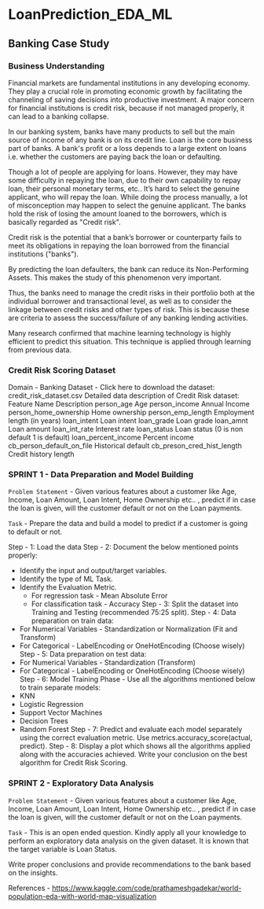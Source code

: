 # LoanPrediction_EDA_ML

## Banking Case Study ##

### Business Understanding ###

Financial markets are fundamental institutions in any developing economy. They play a crucial role in promoting economic growth by facilitating the channeling of saving decisions into productive investment. A major concern for financial institutions is credit risk, because if not managed properly, it can lead to a banking collapse. 

In our banking system, banks have many products to sell but the main source of income of any bank is on its credit line. Loan is the core business part of banks. A bank's profit or a loss depends to a large extent on loans i.e. whether the customers are paying back the loan or defaulting. 

Though a lot of people are applying for loans. However, they may have some difficulty in repaying the loan, due to their own capability to repay loan, their personal monetary terms, etc.. It’s hard to select the genuine applicant, who will repay the loan. While doing the process manually, a lot of misconception may happen to select the genuine applicant. The banks hold the risk of losing the amount loaned to the borrowers, which is basically regarded as "Credit risk". 

Credit risk is the potential that a bank’s borrower or counterparty fails to meet its obligations in repaying the loan borrowed from the financial institutions ("banks").

By predicting the loan defaulters, the bank can reduce its Non-Performing Assets. This makes the study of this phenomenon very important. 

Thus, the banks need to manage the credit risks in their portfolio both at the individual borrower and transactional level, as well as to consider the linkage between credit risks and other types of risk. This is because these are criteria to assess the success/failure of any banking lending activities.

Many research confirmed that machine learning technology is highly efficient to predict this situation. This technique is applied through learning from previous data.

### Credit Risk Scoring Dataset ###

Domain - Banking
Dataset - Click here to download the dataset: credit_risk_dataset.csv
Detailed data description of Credit Risk dataset:
Feature Name	Description
person_age	Age
person_income	Annual Income
person_home_ownership	Home ownership
person_emp_length	Employment length (in years)
loan_intent	Loan intent
loan_grade	Loan grade
loan_amnt	Loan amount
loan_int_rate	Interest rate
loan_status	Loan status (0 is non default 1 is default)
loan_percent_income	Percent income
cb_person_default_on_file	Historical default
cb_preson_cred_hist_length	Credit history length

### SPRINT 1 - Data Preparation and Model Building ###

`Problem Statement` - Given various features about a customer like Age, Income, Loan Amount, Loan Intent, Home Ownership etc.. , predict if in case the loan is given, will the customer default or not on the Loan payments.

`Task` - Prepare the data and build a model to predict if a customer is going to default or not.

Step - 1: Load the data
Step - 2: Document the below mentioned points properly: 
- Identify the input and output/target variables. 
- Identify the type of ML Task.
- Identify the Evaluation Metric.
	- For regression task - Mean Absolute Error
	- For classification task - Accuracy
Step - 3: Split the dataset into Training and Testing (recommended 75:25 split).
Step - 4: Data preparation on train data:
- For Numerical Variables - Standardization or Normalization (Fit and Transform)
- For Categorical - LabelEncoding or OneHotEncoding (Choose wisely)
Step - 5: Data preparation on test data:
- For Numerical Variables - Standardization (Transform)
- For Categorical - LabelEncoding or OneHotEncoding (Choose wisely)
Step - 6: Model Training Phase - Use all the algorithms mentioned below to train separate models:
- KNN
- Logistic Regression
- Support Vector Machines
- Decision Trees
- Random Forest
Step - 7: Predict and evaluate each model separately using the correct evaluation metric. Use metrics.accuracy_score(actual, predict).
Step - 8: Display a plot which shows all the algorithms applied along with the accuracies achieved. Write your conclusion on the best algorithm for Credit Risk Scoring.

### SPRINT 2 - Exploratory Data Analysis ###

`Problem Statement` - Given various features about a customer like Age, Income, Loan Amount, Loan Intent, Home Ownership etc.. , predict if in case the loan is given, will the customer default or not on the Loan payments.

`Task` - This is an open ended question. Kindly apply all your knowledge to perform an exploratory data analysis on the given dataset. It is known that the target variable is Loan Status.

Write proper conclusions and provide recommendations to the bank based on the insights.

References -
https://www.kaggle.com/code/prathameshgadekar/world-population-eda-with-world-map-visualization
